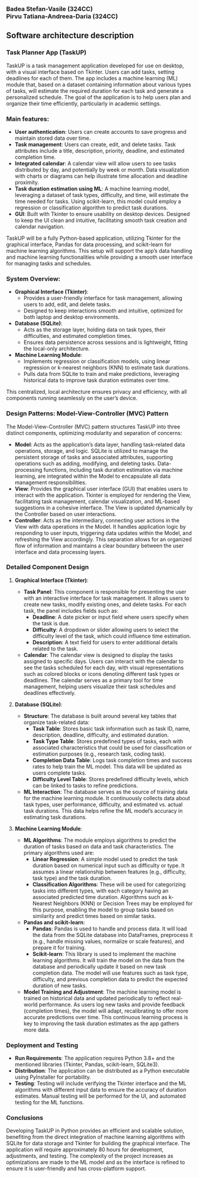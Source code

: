 ### Badea Stefan-Vasile (324CC) <br> Pirvu Tatiana-Andreea-Daria (324CC)

## Software architecture description
### Task Planner App (TaskUP)

TaskUP is a task management application developed for use on desktop, with a visual interface based on Tkinter. Users can add tasks, setting deadlines for each of them. The app includes a machine learning (ML) module that, based on a dataset containing information about various types of tasks, will estimate the required duration for each task and generate a personalized schedule. The goal of the application is to help users plan and organize their time efficiently, particularly in academic settings.

### Main features:
- **User authentication**: Users can create accounts to save progress and maintain stored data over time.
- **Task management**: Users can create, edit, and delete tasks. Task attributes include a title, description, priority, deadline, and estimated completion time.
- **Integrated calendar**: A calendar view will allow users to see tasks distributed by day, and potentially by week or month. Data visualization with charts or diagrams can help illustrate time allocation and deadline proximity.
- **Task duration estimation using ML**: A machine learning model, leveraging a dataset of task types, difficulty, and time, will estimate the time needed for tasks. Using scikit-learn, this model could employ a regression or classification algorithm to predict task durations.
- **GUI**: Built with Tkinter to ensure usability on desktop devices. Designed to keep the UI clean and intuitive, facilitating smooth task creation and calendar navigation.

TaskUP will be a fully Python-based application, utilizing Tkinter for the graphical interface, Pandas for data processing, and scikit-learn for machine learning algorithms. This setup will support the app’s data handling and machine learning functionalities while providing a smooth user interface for managing tasks and schedules.

### System Overview:
- **Graphical Interface (Tkinter)**:
  - Provides a user-friendly interface for task management, allowing users to add, edit, and delete tasks.
  - Designed to keep interactions smooth and intuitive, optimized for both laptop and desktop environments.
- **Database (SQLite)**:
  - Acts as the storage layer, holding data on task types, their difficulties, and estimated completion times.
  - Ensures data persistence across sessions and is lightweight, fitting the local-only architecture.
- **Machine Learning Module**:
  - Implements regression or classification models, using linear regression or k-nearest neighbors (KNN) to estimate task durations.
  - Pulls data from SQLite to train and make predictions, leveraging historical data to improve task duration estimates over time.

This centralized, local architecture ensures privacy and efficiency, with all components running seamlessly on the user’s device.

### Design Patterns: Model-View-Controller (MVC) Pattern
The Model-View-Controller (MVC) pattern structures TaskUP into three distinct components, optimizing modularity and separation of concerns:
- **Model**: Acts as the application’s data layer, handling task-related data operations, storage, and logic. SQLite is utilized to manage the persistent storage of tasks and associated attributes, supporting operations such as adding, modifying, and deleting tasks. Data-processing functions, including task duration estimation via machine learning, are integrated within the Model to encapsulate all data management responsibilities.
- **View**: Provides the graphical user interface (GUI) that enables users to interact with the application. Tkinter is employed for rendering the View, facilitating task management, calendar visualization, and ML-based suggestions in a cohesive interface. The View is updated dynamically by the Controller based on user interactions.
- **Controller**: Acts as the intermediary, connecting user actions in the View with data operations in the Model. It handles application logic by responding to user inputs, triggering data updates within the Model, and refreshing the View accordingly. This separation allows for an organized flow of information and maintains a clear boundary between the user interface and data processing layers.

### Detailed Component Design
1. **Graphical Interface (Tkinter)**:
   - **Task Panel**: This component is responsible for presenting the user with an interactive interface for task management. It allows users to create new tasks, modify existing ones, and delete tasks. For each task, the panel includes fields such as:
     - **Deadline**: A date picker or input field where users specify when the task is due.
     - **Difficulty**: A dropdown or slider allowing users to select the difficulty level of the task, which could influence time estimation.
     - **Description**: A text field for users to enter additional details related to the task.
   - **Calendar**: The calendar view is designed to display the tasks assigned to specific days. Users can interact with the calendar to see the tasks scheduled for each day, with visual representations such as colored blocks or icons denoting different task types or deadlines. The calendar serves as a primary tool for time management, helping users visualize their task schedules and deadlines effectively.

2. **Database (SQLite)**:
   - **Structure**: The database is built around several key tables that organize task-related data:
     - **Task Table**: Stores basic task information such as task ID, name, description, deadline, difficulty, and estimated duration.
     - **Task Type Table**: Stores predefined types of tasks, each with associated characteristics that could be used for classification or estimation purposes (e.g., research task, coding task).
     - **Completion Data Table**: Logs task completion times and success rates to help train the ML model. This data will be updated as users complete tasks.
     - **Difficulty Level Table**: Stores predefined difficulty levels, which can be linked to tasks to refine predictions.
   - **ML Interaction**: The database serves as the source of training data for the machine learning module. It continuously collects data about task types, user performance, difficulty, and estimated vs. actual task durations. This data helps refine the ML model’s accuracy in estimating task durations.

3. **Machine Learning Module**:
   - **ML Algorithms**: The module employs algorithms to predict the duration of tasks based on data and task characteristics. The primary algorithms used are:
     - **Linear Regression**: A simple model used to predict the task duration based on numerical input such as difficulty or type. It assumes a linear relationship between features (e.g., difficulty, task type) and the task duration.
     - **Classification Algorithms**: These will be used for categorizing tasks into different types, with each category having an associated predicted time duration. Algorithms such as k-Nearest Neighbors (KNN) or Decision Trees may be employed for this purpose, enabling the model to group tasks based on similarity and predict times based on similar tasks.
   - **Pandas and scikit-learn**:
     - **Pandas**: Pandas is used to handle and process data. It will load the data from the SQLite database into DataFrames, preprocess it (e.g., handle missing values, normalize or scale features), and prepare it for training.
     - **Scikit-learn**: This library is used to implement the machine learning algorithms. It will train the model on the data from the database and periodically update it based on new task completion data. The model will use features such as task type, difficulty, and previous completion data to predict the expected duration of new tasks.
   - **Model Training and Adjustment**: The machine learning model is trained on historical data and updated periodically to reflect real-world performance. As users log new tasks and provide feedback (completion times), the model will adapt, recalibrating to offer more accurate predictions over time. This continuous learning process is key to improving the task duration estimates as the app gathers more data.

### Deployment and Testing
- **Run Requirements**: The application requires Python 3.8+ and the mentioned libraries (Tkinter, Pandas, scikit-learn, SQLite3).
- **Distribution**: The application can be distributed as a Python executable using PyInstaller for portability.
- **Testing**: Testing will include verifying the Tkinter interface and the ML algorithms with different input data to ensure the accuracy of duration estimates. Manual testing will be performed for the UI, and automated testing for the ML functions.

### Conclusions
Developing TaskUP in Python provides an efficient and scalable solution, benefiting from the direct integration of machine learning algorithms with SQLite for data storage and Tkinter for building the graphical interface. The application will require approximately 80 hours for development, adjustments, and testing. The complexity of the project increases as optimizations are made to the ML model and as the interface is refined to ensure it is user-friendly and has cross-platform support.